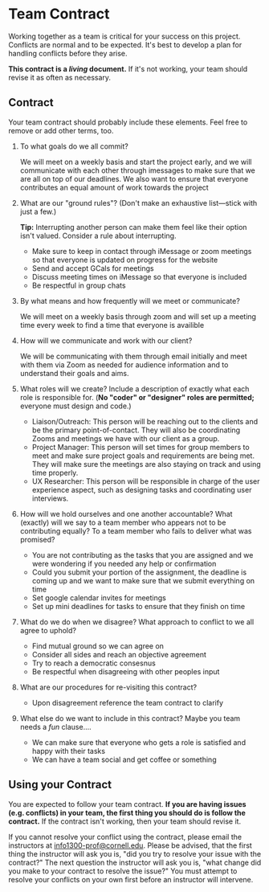 # Team Contract

Working together as a team is critical for your success on this project. Conflicts are normal and to be expected. It's best to develop a plan for handling conflicts before they arise.

**This contract is a _living_ document.** If it's not working, your team should revise it as often as necessary.

## Contract

Your team contract should probably include these elements. Feel free to remove or add other terms, too.

1. To what goals do we all commit?

    We will meet on a weekly basis and start the project early, and we will communicate with each other through imessages to make sure that we are all on top of our deadlines. We also want to ensure that everyone contributes an equal amount of work towards the project

2. What are our "ground rules"? (Don't make an exhaustive list—stick with just a few.)

    **Tip:** Interrupting another person can make them feel like their option isn't valued. Consider a rule about interrupting.

    - Make sure to keep in contact through iMessage or zoom meetings so that everyone is updated on progress for the website
    - Send and accept GCals for meetings
    - Discuss meeting times on iMessage so that everyone is included
    - Be respectful in group chats

3. By what means and how frequently will we meet or communicate?

    We will meet on a weekly basis through zoom and will set up a meeting time every week to find a time that everyone is availible

4. How will we communicate and work with our client?

    We will be communicating with them through email initially and meet with them via Zoom as needed for audience information and to understand their goals and aims.


5. What roles will we create? Include a description of exactly what each role is responsible for. (**No "coder" or "designer" roles are permitted;** everyone must design and code.)

   - Liaison/Outreach: This person will be reaching out to the clients and be the primary point-of-contact. They will also be coordinating Zooms and meetings we have with our client as a group.
   - Project Manager: This person will set times for group members to meet and make sure project goals and requirements are being met. They will make sure the meetings are also staying on track and using time properly.
   - UX Researcher: This person will be responsible in charge of the user experience aspect, such as designing tasks and coordinating user interviews.


6. How will we hold ourselves and one another accountable? What (exactly) will we say to a team member who appears not to be contributing equally? To a team member who fails to deliver what was promised?

   - You are not contributing as the tasks that you are assigned and we were wondering if you needed any help or confirmation
   - Could you submit your portion of the assignment, the deadline is coming up and we want to make sure that we submit everything on time
   - Set google calendar invites for meetings
   - Set up mini deadlines for tasks to ensure that they finish on time

7. What do we do when we disagree? What approach to conflict to we all agree to uphold?

   - Find mutual ground so we can agree on
   - Consider all sides and reach an objective agreement
   - Try to reach a democratic consesnus
   - Be respectful when disagreeing with other peoples input

8. What are our procedures for re-visiting this contract?

    - Upon disagreement reference the team contract to clarify

9. What else do we want to include in this contract? Maybe you team needs a _fun_ clause....

    - We can make sure that everyone who gets a role is satisfied and happy with their tasks
    - We can have a team social and get coffee or something

## Using your Contract

You are expected to follow your team contract. **If you are having issues (e.g. conflicts) in your team, the first thing you should do is follow the contract.** If the contract isn't working, then your team should revise it.

If you cannot resolve your conflict using the contract, please email the instructors at <info1300-prof@cornell.edu>. Please be advised, that the first thing the instructor will ask you is, "did you try to resolve your issue with the contract?" The next question the instructor will ask you is, "what change did you make to your contract to resolve the issue?" You must attempt to resolve your conflicts on your own first before an instructor will intervene.
